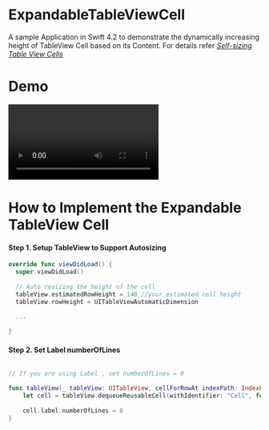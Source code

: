 # ExpandableTableViewCell
A sample Application in Swift 4.2 to demonstrate the dynamically increasing height of TableView Cell based on its Content. For details refer [*Self-sizing Table View Cells*](https://www.raywenderlich.com/129059/self-sizing-table-view-cells)


# Demo 

![solarized dualmode](https://github.com/FaizalMalik/ExpandableTableViewCell/blob/master/Raw/ExpandableTableViewCell.mov)


# How to Implement the Expandable TableView Cell

#### Step 1. Setup TableView to Support Autosizing ####

```swift
override func viewDidLoad() {
  super.viewDidLoad()
        
  // Auto resizing the height of the cell
  tableView.estimatedRowHeight = 140 //your estimated cell height 
  tableView.rowHeight = UITableViewAutomaticDimension
  
  ...
  
} 


```

#### Step 2. Set Label numberOfLines ####

```swift

// If you are using Label , set numberOfLines = 0

func tableView(_ tableView: UITableView, cellForRowAt indexPath: IndexPath) -> UITableViewCell {
    let cell = tableView.dequeueReusableCell(withIdentifier: "Cell", for: indexPath) as! UITableViewCell
    
    cell.label.numberOfLines = 0
} 


```
